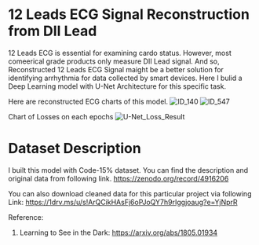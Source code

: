 
# 12 Leads ECG Signal Reconstruction from DII Lead

12 Leads ECG is essential for examining cardo status. However, most comeerical grade products only measure DII Lead signal. And so, Reconstructed 12 Leads ECG Signal maight be a better solution for identifying arrhythmia for data collected by smart devices. Here I bulid a Deep Learning model with U-Net Architecture for this specific task.

Here are reconstructed ECG charts of this model.
![ID_140](https://user-images.githubusercontent.com/76748651/215316913-71177605-43cb-460e-aac3-32e2fd8b34b5.png)
![ID_547](https://user-images.githubusercontent.com/76748651/215317048-f3b76319-6def-4b8e-9f10-f0c1142329c8.png)

Chart of Losses on each epochs
![U-Net_Loss_Result](https://user-images.githubusercontent.com/76748651/215317076-23cef54e-a752-441d-b66e-844457b600e0.png)

# Dataset Description 

I built this model with Code-15% dataset. You can find the description and original data from following link.
https://zenodo.org/record/4916206

You can also download cleaned data for this particular project via following Link:
https://1drv.ms/u/s!ArQCikHAsFj6oPJoQY7h9rIggjoaug?e=YjNprR

Reference:

1. Learning to See in the Dark: https://arxiv.org/abs/1805.01934

